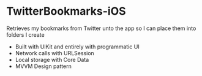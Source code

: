 # TwitterBookmarks-iOS
Retrieves my bookmarks from Twitter unto the app so I can place them into folders I create 
- Built with UIKit and entirely with programmatic UI
- Network calls with URLSession
- Local storage with Core Data
- MVVM Design pattern
